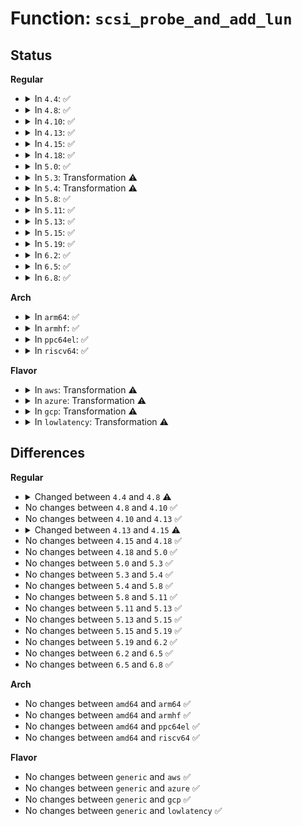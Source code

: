 # Function: <code>scsi_probe_and_add_lun</code>

## Status
<b>Regular</b>
<ul>
<li>
<details>
<summary>In <code>4.4</code>: ✅</summary>

```c
int scsi_probe_and_add_lun(struct scsi_target *starget, u64 lun, int *bflagsp, struct scsi_device **sdevp, int rescan, void *hostdata);
```

**Collision:** Unique Static

**Inline:** No

**Transformation:** False

**Instances:**

```
In drivers/scsi/scsi_scan.c (ffffffff815b1ea0)
Location: drivers/scsi/scsi_scan.c:1049
Inline: False
Direct callers:
  - drivers/scsi/scsi_scan.c:scsi_report_lun_scan
  - drivers/scsi/scsi_scan.c:__scsi_add_device
  - drivers/scsi/scsi_scan.c:__scsi_scan_target
  - drivers/scsi/scsi_scan.c:__scsi_scan_target
  - drivers/scsi/scsi_scan.c:__scsi_scan_target
```
**Symbols:**

```
ffffffff815b1ea0-ffffffff815b2d05: scsi_probe_and_add_lun (STB_LOCAL)
```
</details>
</li>
<li>
<details>
<summary>In <code>4.8</code>: ✅</summary>

```c
int scsi_probe_and_add_lun(struct scsi_target *starget, u64 lun, int *bflagsp, struct scsi_device **sdevp, enum scsi_scan_mode rescan, void *hostdata);
```

**Collision:** Unique Static

**Inline:** No

**Transformation:** False

**Instances:**

```
In drivers/scsi/scsi_scan.c (ffffffff8160a2e0)
Location: drivers/scsi/scsi_scan.c:1061
Inline: False
Direct callers:
  - drivers/scsi/scsi_scan.c:__scsi_scan_target
  - drivers/scsi/scsi_scan.c:__scsi_scan_target
  - drivers/scsi/scsi_scan.c:__scsi_scan_target
  - drivers/scsi/scsi_scan.c:__scsi_add_device
  - drivers/scsi/scsi_scan.c:scsi_report_lun_scan
```
**Symbols:**

```
ffffffff8160a2e0-ffffffff8160b175: scsi_probe_and_add_lun (STB_LOCAL)
```
</details>
</li>
<li>
<details>
<summary>In <code>4.10</code>: ✅</summary>

```c
int scsi_probe_and_add_lun(struct scsi_target *starget, u64 lun, int *bflagsp, struct scsi_device **sdevp, enum scsi_scan_mode rescan, void *hostdata);
```

**Collision:** Unique Static

**Inline:** No

**Transformation:** False

**Instances:**

```
In drivers/scsi/scsi_scan.c (ffffffff81639bc0)
Location: drivers/scsi/scsi_scan.c:1059
Inline: False
Direct callers:
  - drivers/scsi/scsi_scan.c:__scsi_scan_target
  - drivers/scsi/scsi_scan.c:__scsi_scan_target
  - drivers/scsi/scsi_scan.c:__scsi_scan_target
  - drivers/scsi/scsi_scan.c:__scsi_add_device
  - drivers/scsi/scsi_scan.c:scsi_report_lun_scan
```
**Symbols:**

```
ffffffff81639bc0-ffffffff8163aa65: scsi_probe_and_add_lun (STB_LOCAL)
```
</details>
</li>
<li>
<details>
<summary>In <code>4.13</code>: ✅</summary>

```c
int scsi_probe_and_add_lun(struct scsi_target *starget, u64 lun, int *bflagsp, struct scsi_device **sdevp, enum scsi_scan_mode rescan, void *hostdata);
```

**Collision:** Unique Static

**Inline:** No

**Transformation:** False

**Instances:**

```
In drivers/scsi/scsi_scan.c (ffffffff8164e740)
Location: drivers/scsi/scsi_scan.c:1046
Inline: False
Direct callers:
  - drivers/scsi/scsi_scan.c:__scsi_scan_target
  - drivers/scsi/scsi_scan.c:__scsi_scan_target
  - drivers/scsi/scsi_scan.c:__scsi_scan_target
  - drivers/scsi/scsi_scan.c:__scsi_scan_target
  - drivers/scsi/scsi_scan.c:__scsi_add_device
```
**Symbols:**

```
ffffffff8164e740-ffffffff8164f502: scsi_probe_and_add_lun (STB_LOCAL)
```
</details>
</li>
<li>
<details>
<summary>In <code>4.15</code>: ✅</summary>

```c
int scsi_probe_and_add_lun(struct scsi_target *starget, u64 lun, blist_flags_t *bflagsp, struct scsi_device **sdevp, enum scsi_scan_mode rescan, void *hostdata);
```

**Collision:** Unique Static

**Inline:** No

**Transformation:** False

**Instances:**

```
In drivers/scsi/scsi_scan.c (ffffffff816b79e0)
Location: drivers/scsi/scsi_scan.c:1051
Inline: False
Direct callers:
  - drivers/scsi/scsi_scan.c:__scsi_scan_target
  - drivers/scsi/scsi_scan.c:__scsi_scan_target
  - drivers/scsi/scsi_scan.c:__scsi_scan_target
  - drivers/scsi/scsi_scan.c:__scsi_scan_target
  - drivers/scsi/scsi_scan.c:__scsi_add_device
```
**Symbols:**

```
ffffffff816b79e0-ffffffff816b87bb: scsi_probe_and_add_lun (STB_LOCAL)
```
</details>
</li>
<li>
<details>
<summary>In <code>4.18</code>: ✅</summary>

```c
int scsi_probe_and_add_lun(struct scsi_target *starget, u64 lun, blist_flags_t *bflagsp, struct scsi_device **sdevp, enum scsi_scan_mode rescan, void *hostdata);
```

**Collision:** Unique Static

**Inline:** No

**Transformation:** False

**Instances:**

```
In drivers/scsi/scsi_scan.c (ffffffff816f4000)
Location: drivers/scsi/scsi_scan.c:1051
Inline: False
Direct callers:
  - drivers/scsi/scsi_scan.c:__scsi_scan_target
  - drivers/scsi/scsi_scan.c:__scsi_scan_target
  - drivers/scsi/scsi_scan.c:__scsi_scan_target
  - drivers/scsi/scsi_scan.c:__scsi_scan_target
  - drivers/scsi/scsi_scan.c:__scsi_add_device
```
**Symbols:**

```
ffffffff816f4000-ffffffff816f4e45: scsi_probe_and_add_lun (STB_LOCAL)
```
</details>
</li>
<li>
<details>
<summary>In <code>5.0</code>: ✅</summary>

```c
int scsi_probe_and_add_lun(struct scsi_target *starget, u64 lun, blist_flags_t *bflagsp, struct scsi_device **sdevp, enum scsi_scan_mode rescan, void *hostdata);
```

**Collision:** Unique Static

**Inline:** No

**Transformation:** False

**Instances:**

```
In drivers/scsi/scsi_scan.c (ffffffff81716650)
Location: drivers/scsi/scsi_scan.c:1043
Inline: False
Direct callers:
  - drivers/scsi/scsi_scan.c:__scsi_scan_target
  - drivers/scsi/scsi_scan.c:__scsi_scan_target
  - drivers/scsi/scsi_scan.c:__scsi_scan_target
  - drivers/scsi/scsi_scan.c:__scsi_scan_target
  - drivers/scsi/scsi_scan.c:__scsi_add_device
```
**Symbols:**

```
ffffffff81716650-ffffffff8171748c: scsi_probe_and_add_lun (STB_LOCAL)
```
</details>
</li>
<li>
<details>
<summary>In <code>5.3</code>: Transformation ⚠️</summary>

```c
int scsi_probe_and_add_lun(struct scsi_target *starget, u64 lun, blist_flags_t *bflagsp, struct scsi_device **sdevp, enum scsi_scan_mode rescan, void *hostdata);
```

**Collision:** Unique Static

**Inline:** No

**Transformation:** True

**Instances:**

```
In drivers/scsi/scsi_scan.c (0)
Location: drivers/scsi/scsi_scan.c:1043
Inline: False
Direct callers:
  - drivers/scsi/scsi_scan.c:__scsi_scan_target
  - drivers/scsi/scsi_scan.c:__scsi_scan_target
  - drivers/scsi/scsi_scan.c:__scsi_scan_target
  - drivers/scsi/scsi_scan.c:__scsi_add_device
  - drivers/scsi/scsi_scan.c:scsi_report_lun_scan
```
**Symbols:**

```
ffffffff81752700-ffffffff81752f4d: scsi_probe_and_add_lun (STB_LOCAL)
ffffffff81753f45-ffffffff81753f71: scsi_probe_and_add_lun.cold (STB_LOCAL)
```
</details>
</li>
<li>
<details>
<summary>In <code>5.4</code>: Transformation ⚠️</summary>

```c
int scsi_probe_and_add_lun(struct scsi_target *starget, u64 lun, blist_flags_t *bflagsp, struct scsi_device **sdevp, enum scsi_scan_mode rescan, void *hostdata);
```

**Collision:** Unique Static

**Inline:** No

**Transformation:** True

**Instances:**

```
In drivers/scsi/scsi_scan.c (0)
Location: drivers/scsi/scsi_scan.c:1043
Inline: False
Direct callers:
  - drivers/scsi/scsi_scan.c:__scsi_scan_target
  - drivers/scsi/scsi_scan.c:__scsi_scan_target
  - drivers/scsi/scsi_scan.c:__scsi_scan_target
  - drivers/scsi/scsi_scan.c:__scsi_add_device
  - drivers/scsi/scsi_scan.c:scsi_report_lun_scan
```
**Symbols:**

```
ffffffff81776980-ffffffff817771cd: scsi_probe_and_add_lun (STB_LOCAL)
ffffffff817781c5-ffffffff817781f1: scsi_probe_and_add_lun.cold (STB_LOCAL)
```
</details>
</li>
<li>
<details>
<summary>In <code>5.8</code>: ✅</summary>

```c
int scsi_probe_and_add_lun(struct scsi_target *starget, u64 lun, blist_flags_t *bflagsp, struct scsi_device **sdevp, enum scsi_scan_mode rescan, void *hostdata);
```

**Collision:** Unique Static

**Inline:** No

**Transformation:** False

**Instances:**

```
In drivers/scsi/scsi_scan.c (ffffffff81839c70)
Location: drivers/scsi/scsi_scan.c:1042
Inline: False
Direct callers:
  - drivers/scsi/scsi_scan.c:__scsi_scan_target
  - drivers/scsi/scsi_scan.c:__scsi_scan_target
  - drivers/scsi/scsi_scan.c:__scsi_scan_target
  - drivers/scsi/scsi_scan.c:__scsi_add_device
  - drivers/scsi/scsi_scan.c:scsi_report_lun_scan
```
**Symbols:**

```
ffffffff81839c70-ffffffff8183a0e0: scsi_probe_and_add_lun (STB_LOCAL)
```
</details>
</li>
<li>
<details>
<summary>In <code>5.11</code>: ✅</summary>

```c
int scsi_probe_and_add_lun(struct scsi_target *starget, u64 lun, blist_flags_t *bflagsp, struct scsi_device **sdevp, enum scsi_scan_mode rescan, void *hostdata);
```

**Collision:** Unique Static

**Inline:** No

**Transformation:** False

**Instances:**

```
In drivers/scsi/scsi_scan.c (ffffffff8184a630)
Location: drivers/scsi/scsi_scan.c:1042
Inline: False
Direct callers:
  - drivers/scsi/scsi_scan.c:__scsi_scan_target
  - drivers/scsi/scsi_scan.c:__scsi_scan_target
  - drivers/scsi/scsi_scan.c:__scsi_scan_target
  - drivers/scsi/scsi_scan.c:__scsi_add_device
  - drivers/scsi/scsi_scan.c:scsi_report_lun_scan
```
**Symbols:**

```
ffffffff8184a630-ffffffff8184aaa0: scsi_probe_and_add_lun (STB_LOCAL)
```
</details>
</li>
<li>
<details>
<summary>In <code>5.13</code>: ✅</summary>

```c
int scsi_probe_and_add_lun(struct scsi_target *starget, u64 lun, blist_flags_t *bflagsp, struct scsi_device **sdevp, enum scsi_scan_mode rescan, void *hostdata);
```

**Collision:** Unique Static

**Inline:** No

**Transformation:** False

**Instances:**

```
In drivers/scsi/scsi_scan.c (ffffffff8182d9d0)
Location: drivers/scsi/scsi_scan.c:1062
Inline: False
Direct callers:
  - drivers/scsi/scsi_scan.c:__scsi_scan_target
  - drivers/scsi/scsi_scan.c:__scsi_scan_target
  - drivers/scsi/scsi_scan.c:__scsi_scan_target
  - drivers/scsi/scsi_scan.c:__scsi_add_device
  - drivers/scsi/scsi_scan.c:scsi_report_lun_scan
```
**Symbols:**

```
ffffffff8182d9d0-ffffffff8182de07: scsi_probe_and_add_lun (STB_LOCAL)
```
</details>
</li>
<li>
<details>
<summary>In <code>5.15</code>: ✅</summary>

```c
int scsi_probe_and_add_lun(struct scsi_target *starget, u64 lun, blist_flags_t *bflagsp, struct scsi_device **sdevp, enum scsi_scan_mode rescan, void *hostdata);
```

**Collision:** Unique Static

**Inline:** No

**Transformation:** False

**Instances:**

```
In drivers/scsi/scsi_scan.c (ffffffff818b97a0)
Location: drivers/scsi/scsi_scan.c:1071
Inline: False
Direct callers:
  - drivers/scsi/scsi_scan.c:__scsi_scan_target
  - drivers/scsi/scsi_scan.c:__scsi_scan_target
  - drivers/scsi/scsi_scan.c:__scsi_scan_target
  - drivers/scsi/scsi_scan.c:__scsi_add_device
  - drivers/scsi/scsi_scan.c:scsi_report_lun_scan
```
**Symbols:**

```
ffffffff818b97a0-ffffffff818b9bd7: scsi_probe_and_add_lun (STB_LOCAL)
```
</details>
</li>
<li>
<details>
<summary>In <code>5.19</code>: ✅</summary>

```c
int scsi_probe_and_add_lun(struct scsi_target *starget, u64 lun, blist_flags_t *bflagsp, struct scsi_device **sdevp, enum scsi_scan_mode rescan, void *hostdata);
```

**Collision:** Unique Static

**Inline:** No

**Transformation:** False

**Instances:**

```
In drivers/scsi/scsi_scan.c (ffffffff81a050f0)
Location: drivers/scsi/scsi_scan.c:1147
Inline: False
Direct callers:
  - drivers/scsi/scsi_scan.c:__scsi_scan_target
  - drivers/scsi/scsi_scan.c:__scsi_scan_target
  - drivers/scsi/scsi_scan.c:__scsi_scan_target
  - drivers/scsi/scsi_scan.c:__scsi_add_device
  - drivers/scsi/scsi_scan.c:scsi_report_lun_scan
```
**Symbols:**

```
ffffffff81a050f0-ffffffff81a0554b: scsi_probe_and_add_lun (STB_LOCAL)
```
</details>
</li>
<li>
<details>
<summary>In <code>6.2</code>: ✅</summary>

```c
int scsi_probe_and_add_lun(struct scsi_target *starget, u64 lun, blist_flags_t *bflagsp, struct scsi_device **sdevp, enum scsi_scan_mode rescan, void *hostdata);
```

**Collision:** Unique Static

**Inline:** No

**Transformation:** False

**Instances:**

```
In drivers/scsi/scsi_scan.c (ffffffff81b83de0)
Location: drivers/scsi/scsi_scan.c:1147
Inline: False
Direct callers:
  - drivers/scsi/scsi_scan.c:__scsi_scan_target
  - drivers/scsi/scsi_scan.c:__scsi_scan_target
  - drivers/scsi/scsi_scan.c:__scsi_scan_target
  - drivers/scsi/scsi_scan.c:__scsi_add_device
  - drivers/scsi/scsi_scan.c:scsi_report_lun_scan
```
**Symbols:**

```
ffffffff81b83de0-ffffffff81b84231: scsi_probe_and_add_lun (STB_LOCAL)
```
</details>
</li>
<li>
<details>
<summary>In <code>6.5</code>: ✅</summary>

```c
int scsi_probe_and_add_lun(struct scsi_target *starget, u64 lun, blist_flags_t *bflagsp, struct scsi_device **sdevp, enum scsi_scan_mode rescan, void *hostdata);
```

**Collision:** Unique Static

**Inline:** No

**Transformation:** False

**Instances:**

```
In drivers/scsi/scsi_scan.c (ffffffff81bd7b40)
Location: drivers/scsi/scsi_scan.c:1154
Inline: False
Direct callers:
  - drivers/scsi/scsi_scan.c:__scsi_scan_target
  - drivers/scsi/scsi_scan.c:__scsi_scan_target
  - drivers/scsi/scsi_scan.c:__scsi_scan_target
  - drivers/scsi/scsi_scan.c:__scsi_add_device
  - drivers/scsi/scsi_scan.c:scsi_report_lun_scan
```
**Symbols:**

```
ffffffff81bd7b40-ffffffff81bd7f8b: scsi_probe_and_add_lun (STB_LOCAL)
```
</details>
</li>
<li>
<details>
<summary>In <code>6.8</code>: ✅</summary>

```c
int scsi_probe_and_add_lun(struct scsi_target *starget, u64 lun, blist_flags_t *bflagsp, struct scsi_device **sdevp, enum scsi_scan_mode rescan, void *hostdata);
```

**Collision:** Unique Static

**Inline:** No

**Transformation:** False

**Instances:**

```
In drivers/scsi/scsi_scan.c (ffffffff81c2c7e0)
Location: drivers/scsi/scsi_scan.c:1154
Inline: False
Direct callers:
  - drivers/scsi/scsi_scan.c:__scsi_scan_target
  - drivers/scsi/scsi_scan.c:__scsi_scan_target
  - drivers/scsi/scsi_scan.c:__scsi_scan_target
  - drivers/scsi/scsi_scan.c:__scsi_add_device
  - drivers/scsi/scsi_scan.c:scsi_report_lun_scan
```
**Symbols:**

```
ffffffff81c2c7e0-ffffffff81c2cc5a: scsi_probe_and_add_lun (STB_LOCAL)
```
</details>
</li>
</ul>
<b>Arch</b>
<ul>
<li>
<details>
<summary>In <code>arm64</code>: ✅</summary>

```c
int scsi_probe_and_add_lun(struct scsi_target *starget, u64 lun, blist_flags_t *bflagsp, struct scsi_device **sdevp, enum scsi_scan_mode rescan, void *hostdata);
```

**Collision:** Unique Static

**Inline:** No

**Transformation:** False

**Instances:**

```
In drivers/scsi/scsi_scan.c (ffff80001097ac80)
Location: drivers/scsi/scsi_scan.c:1043
Inline: False
Direct callers:
  - drivers/scsi/scsi_scan.c:__scsi_scan_target
  - drivers/scsi/scsi_scan.c:__scsi_scan_target
  - drivers/scsi/scsi_scan.c:__scsi_scan_target
  - drivers/scsi/scsi_scan.c:__scsi_add_device
  - drivers/scsi/scsi_scan.c:scsi_report_lun_scan
```
**Symbols:**

```
ffff80001097ac80-ffff80001097b50c: scsi_probe_and_add_lun (STB_LOCAL)
```
</details>
</li>
<li>
<details>
<summary>In <code>armhf</code>: ✅</summary>

```c
int scsi_probe_and_add_lun(struct scsi_target *starget, u64 lun, blist_flags_t *bflagsp, struct scsi_device **sdevp, enum scsi_scan_mode rescan, void *hostdata);
```

**Collision:** Unique Static

**Inline:** No

**Transformation:** False

**Instances:**

```
In drivers/scsi/scsi_scan.c (c0a4ee0c)
Location: drivers/scsi/scsi_scan.c:1043
Inline: False
Direct callers:
  - drivers/scsi/scsi_scan.c:__scsi_scan_target
  - drivers/scsi/scsi_scan.c:__scsi_scan_target
  - drivers/scsi/scsi_scan.c:__scsi_scan_target
  - drivers/scsi/scsi_scan.c:__scsi_add_device
  - drivers/scsi/scsi_scan.c:scsi_report_lun_scan
```
**Symbols:**

```
c0a4ee0c-c0a4f2dc: scsi_probe_and_add_lun (STB_LOCAL)
```
</details>
</li>
<li>
<details>
<summary>In <code>ppc64el</code>: ✅</summary>

```c
int scsi_probe_and_add_lun(struct scsi_target *starget, u64 lun, blist_flags_t *bflagsp, struct scsi_device **sdevp, enum scsi_scan_mode rescan, void *hostdata);
```

**Collision:** Unique Static

**Inline:** No

**Transformation:** False

**Instances:**

```
In drivers/scsi/scsi_scan.c (c000000000a35b60)
Location: drivers/scsi/scsi_scan.c:1043
Inline: False
Direct callers:
  - drivers/scsi/scsi_scan.c:__scsi_scan_target
  - drivers/scsi/scsi_scan.c:__scsi_scan_target
  - drivers/scsi/scsi_scan.c:__scsi_scan_target
  - drivers/scsi/scsi_scan.c:__scsi_add_device
  - drivers/scsi/scsi_scan.c:scsi_report_lun_scan
```
**Symbols:**

```
c000000000a35b60-c000000000a3671c: scsi_probe_and_add_lun (STB_LOCAL)
```
</details>
</li>
<li>
<details>
<summary>In <code>riscv64</code>: ✅</summary>

```c
int scsi_probe_and_add_lun(struct scsi_target *starget, u64 lun, blist_flags_t *bflagsp, struct scsi_device **sdevp, enum scsi_scan_mode rescan, void *hostdata);
```

**Collision:** Unique Static

**Inline:** No

**Transformation:** False

**Instances:**

```
In drivers/scsi/scsi_scan.c (ffffffe0005e1df0)
Location: drivers/scsi/scsi_scan.c:1043
Inline: False
Direct callers:
  - drivers/scsi/scsi_scan.c:__scsi_scan_target
  - drivers/scsi/scsi_scan.c:__scsi_scan_target
  - drivers/scsi/scsi_scan.c:__scsi_scan_target
  - drivers/scsi/scsi_scan.c:__scsi_add_device
  - drivers/scsi/scsi_scan.c:scsi_report_lun_scan
```
**Symbols:**

```
ffffffe0005e1df0-ffffffe0005e257c: scsi_probe_and_add_lun (STB_LOCAL)
```
</details>
</li>
</ul>
<b>Flavor</b>
<ul>
<li>
<details>
<summary>In <code>aws</code>: Transformation ⚠️</summary>

```c
int scsi_probe_and_add_lun(struct scsi_target *starget, u64 lun, blist_flags_t *bflagsp, struct scsi_device **sdevp, enum scsi_scan_mode rescan, void *hostdata);
```

**Collision:** Unique Static

**Inline:** No

**Transformation:** True

**Instances:**

```
In drivers/scsi/scsi_scan.c (0)
Location: drivers/scsi/scsi_scan.c:1043
Inline: False
Direct callers:
  - drivers/scsi/scsi_scan.c:__scsi_scan_target
  - drivers/scsi/scsi_scan.c:__scsi_scan_target
  - drivers/scsi/scsi_scan.c:__scsi_scan_target
  - drivers/scsi/scsi_scan.c:__scsi_add_device
  - drivers/scsi/scsi_scan.c:scsi_report_lun_scan
```
**Symbols:**

```
ffffffff8172b070-ffffffff8172b8bd: scsi_probe_and_add_lun (STB_LOCAL)
ffffffff8172c8b5-ffffffff8172c8e1: scsi_probe_and_add_lun.cold (STB_LOCAL)
```
</details>
</li>
<li>
<details>
<summary>In <code>azure</code>: Transformation ⚠️</summary>

```c
int scsi_probe_and_add_lun(struct scsi_target *starget, u64 lun, blist_flags_t *bflagsp, struct scsi_device **sdevp, enum scsi_scan_mode rescan, void *hostdata);
```

**Collision:** Unique Static

**Inline:** No

**Transformation:** True

**Instances:**

```
In drivers/scsi/scsi_scan.c (0)
Location: drivers/scsi/scsi_scan.c:1043
Inline: False
Direct callers:
  - drivers/scsi/scsi_scan.c:__scsi_scan_target
  - drivers/scsi/scsi_scan.c:__scsi_scan_target
  - drivers/scsi/scsi_scan.c:__scsi_scan_target
  - drivers/scsi/scsi_scan.c:__scsi_add_device
  - drivers/scsi/scsi_scan.c:scsi_report_lun_scan
```
**Symbols:**

```
ffffffff81704490-ffffffff81704cdd: scsi_probe_and_add_lun (STB_LOCAL)
ffffffff81705cd5-ffffffff81705d01: scsi_probe_and_add_lun.cold (STB_LOCAL)
```
</details>
</li>
<li>
<details>
<summary>In <code>gcp</code>: Transformation ⚠️</summary>

```c
int scsi_probe_and_add_lun(struct scsi_target *starget, u64 lun, blist_flags_t *bflagsp, struct scsi_device **sdevp, enum scsi_scan_mode rescan, void *hostdata);
```

**Collision:** Unique Static

**Inline:** No

**Transformation:** True

**Instances:**

```
In drivers/scsi/scsi_scan.c (0)
Location: drivers/scsi/scsi_scan.c:1043
Inline: False
Direct callers:
  - drivers/scsi/scsi_scan.c:__scsi_scan_target
  - drivers/scsi/scsi_scan.c:__scsi_scan_target
  - drivers/scsi/scsi_scan.c:__scsi_scan_target
  - drivers/scsi/scsi_scan.c:__scsi_add_device
  - drivers/scsi/scsi_scan.c:scsi_report_lun_scan
```
**Symbols:**

```
ffffffff81769e40-ffffffff8176a68d: scsi_probe_and_add_lun (STB_LOCAL)
ffffffff8176b685-ffffffff8176b6b1: scsi_probe_and_add_lun.cold (STB_LOCAL)
```
</details>
</li>
<li>
<details>
<summary>In <code>lowlatency</code>: Transformation ⚠️</summary>

```c
int scsi_probe_and_add_lun(struct scsi_target *starget, u64 lun, blist_flags_t *bflagsp, struct scsi_device **sdevp, enum scsi_scan_mode rescan, void *hostdata);
```

**Collision:** Unique Static

**Inline:** No

**Transformation:** True

**Instances:**

```
In drivers/scsi/scsi_scan.c (0)
Location: drivers/scsi/scsi_scan.c:1043
Inline: False
Direct callers:
  - drivers/scsi/scsi_scan.c:__scsi_scan_target
  - drivers/scsi/scsi_scan.c:__scsi_scan_target
  - drivers/scsi/scsi_scan.c:__scsi_scan_target
  - drivers/scsi/scsi_scan.c:__scsi_add_device
  - drivers/scsi/scsi_scan.c:scsi_report_lun_scan
```
**Symbols:**

```
ffffffff81785590-ffffffff81785ddf: scsi_probe_and_add_lun (STB_LOCAL)
ffffffff81786dc5-ffffffff81786df1: scsi_probe_and_add_lun.cold (STB_LOCAL)
```
</details>
</li>
</ul>

## Differences
<b>Regular</b>
<ul>
<li>
<details>
<summary>Changed between <code>4.4</code> and <code>4.8</code> ⚠️</summary>
<ul>
<li>
<b>Param type changed. </b>
<code>int rescan</code> ➡️ <code>enum scsi_scan_mode rescan</code>
</li>
</ul>
</details>
</li>
<li>
No changes between <code>4.8</code> and <code>4.10</code> ✅
</li>
<li>
No changes between <code>4.10</code> and <code>4.13</code> ✅
</li>
<li>
<details>
<summary>Changed between <code>4.13</code> and <code>4.15</code> ⚠️</summary>
<ul>
<li>
<b>Param type changed. </b>
<code>int *bflagsp</code> ➡️ <code>blist_flags_t *bflagsp</code>
</li>
</ul>
</details>
</li>
<li>
No changes between <code>4.15</code> and <code>4.18</code> ✅
</li>
<li>
No changes between <code>4.18</code> and <code>5.0</code> ✅
</li>
<li>
No changes between <code>5.0</code> and <code>5.3</code> ✅
</li>
<li>
No changes between <code>5.3</code> and <code>5.4</code> ✅
</li>
<li>
No changes between <code>5.4</code> and <code>5.8</code> ✅
</li>
<li>
No changes between <code>5.8</code> and <code>5.11</code> ✅
</li>
<li>
No changes between <code>5.11</code> and <code>5.13</code> ✅
</li>
<li>
No changes between <code>5.13</code> and <code>5.15</code> ✅
</li>
<li>
No changes between <code>5.15</code> and <code>5.19</code> ✅
</li>
<li>
No changes between <code>5.19</code> and <code>6.2</code> ✅
</li>
<li>
No changes between <code>6.2</code> and <code>6.5</code> ✅
</li>
<li>
No changes between <code>6.5</code> and <code>6.8</code> ✅
</li>
</ul>
<b>Arch</b>
<ul>
<li>
No changes between <code>amd64</code> and <code>arm64</code> ✅
</li>
<li>
No changes between <code>amd64</code> and <code>armhf</code> ✅
</li>
<li>
No changes between <code>amd64</code> and <code>ppc64el</code> ✅
</li>
<li>
No changes between <code>amd64</code> and <code>riscv64</code> ✅
</li>
</ul>
<b>Flavor</b>
<ul>
<li>
No changes between <code>generic</code> and <code>aws</code> ✅
</li>
<li>
No changes between <code>generic</code> and <code>azure</code> ✅
</li>
<li>
No changes between <code>generic</code> and <code>gcp</code> ✅
</li>
<li>
No changes between <code>generic</code> and <code>lowlatency</code> ✅
</li>
</ul>
